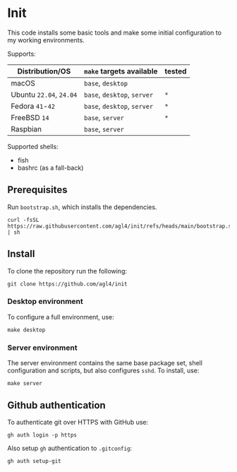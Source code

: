 # Init

This code installs some basic tools and make some initial configuration to my
working environments.

Supports:

| Distribution/OS         | `make` targets available    | tested |
|-------------------------|-----------------------------|--------|
| macOS                   | `base`, `desktop`           |        |
| Ubuntu `22.04`, `24.04` | `base`, `desktop`, `server` | `*`    |
| Fedora `41`-`42`        | `base`, `desktop`, `server` | `*`    |
| FreeBSD `14`            | `base`, `server`            | `*`    |
| Raspbian                | `base`, `server`            |        |

Supported shells:

- fish
- bashrc (as a fall-back)

## Prerequisites

Run `bootstrap.sh`, which installs the dependencies.

```shell
curl -fsSL https://raw.githubusercontent.com/agl4/init/refs/heads/main/bootstrap.sh | sh
```

## Install

To clone the repository run the following:

```shell
git clone https://github.com/agl4/init
```

### Desktop environment

To configure a full environment, use:

```shell
make desktop
```

### Server environment

The server environment contains the same base package set, shell configuration and scripts, but also configures `sshd`. To install, use:

```shell
make server
```

## Github authentication

To authenticate git over HTTPS with GitHub use:

```shell
gh auth login -p https
```

Also setup `gh` authentication to `.gitconfig`:

```shell
gh auth setup-git
```
